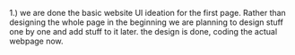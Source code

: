 1.) we are done the basic website UI ideation for the first page. Rather than designing the whole page in the beginning we are planning to design stuff one by one and add stuff to it later. the design is done, coding the actual webpage now.